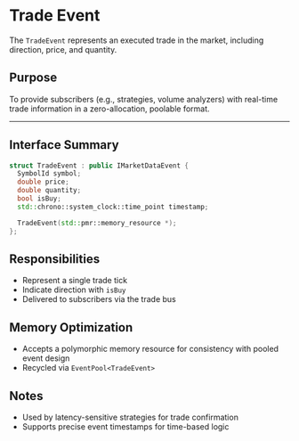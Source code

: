 # Trade Event

The `TradeEvent` represents an executed trade in the market, including direction, price, and quantity.

## Purpose

To provide subscribers (e.g., strategies, volume analyzers) with real-time trade information in a zero-allocation, poolable format.

---

## Interface Summary

```cpp
struct TradeEvent : public IMarketDataEvent {
  SymbolId symbol;
  double price;
  double quantity;
  bool isBuy;
  std::chrono::system_clock::time_point timestamp;

  TradeEvent(std::pmr::memory_resource *);
};
```

## Responsibilities

- Represent a single trade tick
- Indicate direction with `isBuy`
- Delivered to subscribers via the trade bus

## Memory Optimization

- Accepts a polymorphic memory resource for consistency with pooled event design
- Recycled via `EventPool<TradeEvent>`

## Notes

- Used by latency-sensitive strategies for trade confirmation
- Supports precise event timestamps for time-based logic
